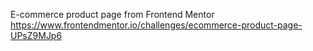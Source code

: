 E-commerce product page from Frontend Mentor
https://www.frontendmentor.io/challenges/ecommerce-product-page-UPsZ9MJp6
